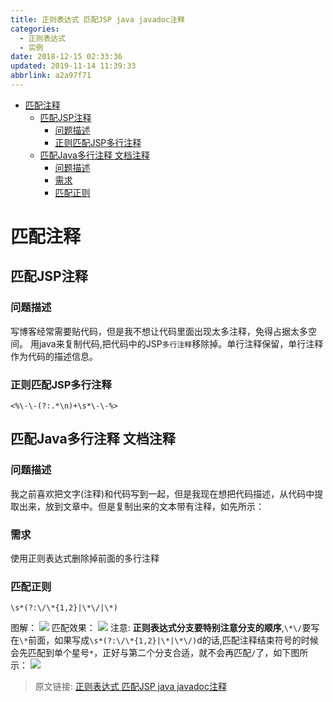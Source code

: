 ```yaml
---
title: 正则表达式 匹配JSP java javadoc注释
categories: 
  - 正则表达式
  - 实例
date: 2018-12-15 02:33:36
updated: 2019-11-14 11:39:33
abbrlink: a2a97f71
---
```

<div id='my_toc'>

- [匹配注释](/blog/a2a97f71/#匹配注释)
    - [匹配JSP注释](/blog/a2a97f71/#匹配JSP注释)
        - [问题描述](/blog/a2a97f71/#问题描述)
        - [正则匹配JSP多行注释](/blog/a2a97f71/#正则匹配JSP多行注释)
    - [匹配Java多行注释 文档注释](/blog/a2a97f71/#匹配Java多行注释-文档注释)
        - [问题描述](/blog/a2a97f71/#问题描述)
        - [需求](/blog/a2a97f71/#需求)
        - [匹配正则](/blog/a2a97f71/#匹配正则)

</div>
<!--more-->
<script>if (navigator.platform.toLowerCase() == 'win32'){document.getElementById('my_toc').style.display = 'none';}</script>

<!--end-->
# 匹配注释 #
## 匹配JSP注释 ##
### 问题描述 ###
写博客经常需要贴代码，但是我不想让代码里面出现太多注释，免得占据太多空间。
用java来复制代码,把代码中的JSP`多行注释`移除掉。单行注释保留，单行注释作为代码的描述信息。
### 正则匹配JSP多行注释 ###
```
<%\-\-(?:.*\n)+\s*\-\-%>
```
## 匹配Java多行注释 文档注释 ##
### 问题描述 ###
我之前喜欢把文字(注释)和代码写到一起，但是我现在想把代码描述，从代码中提取出来，放到文章中。但是复制出来的文本带有注释，如先所示：

### 需求 ###
使用正则表达式删除掉前面的多行注释
### 匹配正则 ###
```
\s*(?:\/\*{1,2}|\*\/|\*)
```
图解：
![](https://image-1257720033.cos.ap-shanghai.myqcloud.com/blog/regex/example/annotation/java_javadoc.png)
匹配效果：
![](https://image-1257720033.cos.ap-shanghai.myqcloud.com/blog/regex/example/annotation/java_javadoc_vscode.png)
注意: **正则表达式分支要特别注意分支的顺序**,`\*\/`要写在`\*`前面，如果写成`\s*(?:\/\*{1,2}|\*|\*\/)`d的话,匹配注释结束符号的时候会先匹配到单个星号`*`，正好与第二个分支合适，就不会再匹配`/`了，如下图所示：
![](https://image-1257720033.cos.ap-shanghai.myqcloud.com/blog/regex/example/annotation/shunxu.png)


>原文链接: [正则表达式 匹配JSP java javadoc注释](https://lanlan2017.github.io/blog/a2a97f71/)
